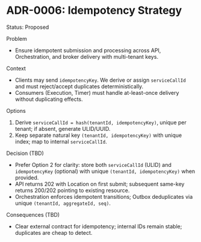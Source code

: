 # ADR-0006: Idempotency Strategy

Status: Proposed

Problem

- Ensure idempotent submission and processing across API, Orchestration, and broker delivery with multi-tenant keys.

Context

- Clients may send `idempotencyKey`. We derive or assign `serviceCallId` and must reject/accept duplicates deterministically.
- Consumers (Execution, Timer) must handle at-least-once delivery without duplicating effects.

Options

1. Derive `serviceCallId = hash(tenantId, idempotencyKey)`, unique per tenant; if absent, generate ULID/UUID.
2. Keep separate natural key `(tenantId, idempotencyKey)` with unique index; map to internal `serviceCallId`.

Decision (TBD)

- Prefer Option 2 for clarity: store both `serviceCallId` (ULID) and `idempotencyKey` (optional) with unique `(tenantId, idempotencyKey)` when provided.
- API returns 202 with Location on first submit; subsequent same-key returns 200/202 pointing to existing resource.
- Orchestration enforces idempotent transitions; Outbox deduplicates via unique `(tenantId, aggregateId, seq)`.

Consequences (TBD)

- Clear external contract for idempotency; internal IDs remain stable; duplicates are cheap to detect.
